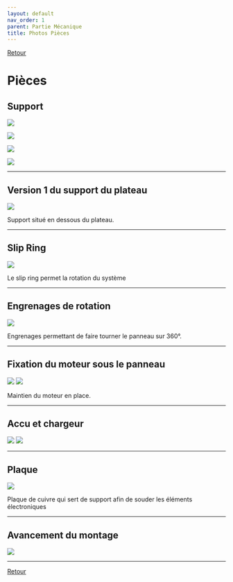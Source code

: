 ```yaml
---
layout: default
nav_order: 1
parent: Partie Mécanique
title: Photos Pièces
---
```


[Retour](partie_mécanique.md)

# Pièces

## Support

![](Images/Photo_support.jpg)

![](Images/Photo_support2.jpg)

![](Images/Photo_support3.jpg)

![](Images/Photo_support4.jpg)


---

## Version 1 du support du plateau

![](Images/Photo_panneausupportV1.jpg)

Support situé en dessous du plateau.

---

## Slip Ring

![](Images/Photo_flipring.jpg)

Le slip ring permet la rotation du système

---

## Engrenages de rotation

![](Images/Photo_engrenages.jpg)

Engrenages permettant de faire tourner le panneau sur 360°.

---

## Fixation du moteur sous le panneau

![](Images/Photo_moteur.jpg)
![](Images/Photo_moteur2.jpg)

Maintien du moteur en place.

---

## Accu et chargeur

![](Images/Photo_accu.jpg)
![](Images/Photo_accucharger.jpg)


---

## Plaque

![](Images/Photo_plaquecuivre.jpg)

Plaque de cuivre qui sert de support afin de souder les éléments électroniques

---

## Avancement du montage

![](Images/Photo_systememeca1.jpg)

---


[Retour](partie_mécanique.md)  
